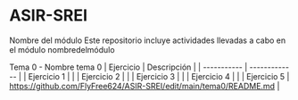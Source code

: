 # ASIR-SREI
Nombre del módulo
Este repositorio incluye actividades llevadas a cabo en el módulo nombredelmódulo


Tema 0 - Nombre tema 0
| Ejercicio   | Descripción   |
| ----------- | ------------- |
| Ejercicio 1 |               |
| Ejercicio 2 |               |
| Ejercicio 3 |               |
| Ejercicio 4 |               |
| Ejercicio 5 | https://github.com/FlyFree624/ASIR-SREI/edit/main/tema0/README.md          |


